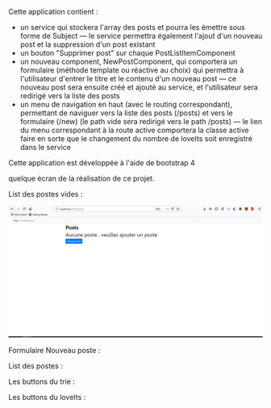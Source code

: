 
Cette application contient : 
- un service qui stockera l'array des posts et pourra les émettre sous forme de Subject — le service permettra également l'ajout d'un nouveau post et la suppression d'un post existant
- un bouton "Supprimer post" sur chaque PostListItemComponent
- un nouveau component, NewPostComponent, qui comportera un formulaire (méthode template ou réactive au choix) qui permettra à l'utilisateur d'entrer le titre et le contenu d'un nouveau post — ce nouveau post sera ensuite créé et ajouté au service, et l'utilisateur sera redirigé vers la liste des posts
- un menu de navigation en haut (avec le routing correspondant), permettant de naviguer vers la liste des posts (/posts) et vers le formulaire (/new) (le path vide sera redirigé vers le path /posts) — le lien du menu correspondant à la route active comportera la classe active
    faire en sorte que le changement du nombre de loveIts soit enregistré dans le service
	
Cette application est développée à l'aide de bootstrap 4 

quelque écran de la réalisation de ce projet. 

List des postes vides : 

![List des postes vides](/images/listVidePosts.PNG)

Formulaire Nouveau poste : 

List des postes : 

Les buttons du trie : 

Les buttons du loveIts : 
